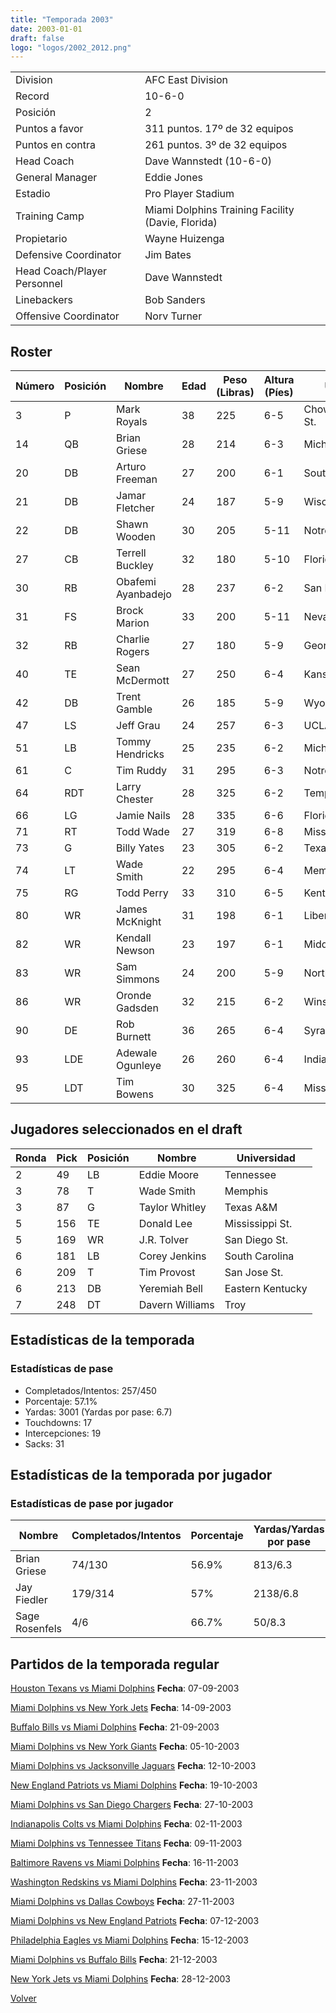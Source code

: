 ```yaml
---
title: "Temporada 2003"
date: 2003-01-01
draft: false
logo: "logos/2002_2012.png"
---
```


|                      |                      |
|-------------------------|---------------------------|
| Division               | AFC East Division            |
| Record                 | 10-6-0              |
| Posición               | 2            |
| Puntos a favor         | 311 puntos. 17º de 32 equipos           |
| Puntos en contra       | 261 puntos. 3º de 32 equipos       |
| Head Coach             | Dave Wannstedt (10-6-0)               |
| General Manager        | Eddie Jones      |
| Estadio                | Pro Player Stadium             |
| Training Camp          | Miami Dolphins Training Facility (Davie, Florida)        |
| Propietario | Wayne Huizenga |
| Defensive Coordinator | Jim Bates |
| Head Coach/Player Personnel | Dave Wannstedt |
| Linebackers | Bob Sanders |
| Offensive Coordinator | Norv Turner |


## Roster

| Número | Posición | Nombre           | Edad | Peso (Libras) | Altura (Píes) | Universidad          |
|--------|----------|------------------|------|---------------|---------------|----------------------|
| 3 | P | Mark Royals | 38 | 225 | 6-5 | Chowan,Appalachian St. |
| 14 | QB | Brian Griese | 28 | 214 | 6-3 | Michigan |
| 20 | DB | Arturo Freeman | 27 | 200 | 6-1 | South Carolina |
| 21 | DB | Jamar Fletcher | 24 | 187 | 5-9 | Wisconsin |
| 22 | DB | Shawn Wooden | 30 | 205 | 5-11 | Notre Dame |
| 27 | CB | Terrell Buckley | 32 | 180 | 5-10 | Florida St. |
| 30 | RB | Obafemi Ayanbadejo | 28 | 237 | 6-2 | San Diego St. |
| 31 | FS | Brock Marion | 33 | 200 | 5-11 | Nevada |
| 32 | RB | Charlie Rogers | 27 | 180 | 5-9 | Georgia Tech |
| 40 | TE | Sean McDermott | 27 | 250 | 6-4 | Kansas |
| 42 | DB | Trent Gamble | 26 | 185 | 5-9 | Wyoming |
| 47 | LS | Jeff Grau | 24 | 257 | 6-3 | UCLA |
| 51 | LB | Tommy Hendricks | 25 | 235 | 6-2 | Michigan |
| 61 | C | Tim Ruddy | 31 | 295 | 6-3 | Notre Dame |
| 64 | RDT | Larry Chester | 28 | 325 | 6-2 | Temple |
| 66 | LG | Jamie Nails | 28 | 335 | 6-6 | Florida A&M |
| 71 | RT | Todd Wade | 27 | 319 | 6-8 | Mississippi |
| 73 | G | Billy Yates | 23 | 305 | 6-2 | Texas A&M |
| 74 | LT | Wade Smith | 22 | 295 | 6-4 | Memphis |
| 75 | RG | Todd Perry | 33 | 310 | 6-5 | Kentucky |
| 80 | WR | James McKnight | 31 | 198 | 6-1 | Liberty |
| 82 | WR | Kendall Newson | 23 | 197 | 6-1 | Middle Tenn. St. |
| 83 | WR | Sam Simmons | 24 | 200 | 5-9 | Northwestern |
| 86 | WR | Oronde Gadsden | 32 | 215 | 6-2 | Winston-Salem St. |
| 90 | DE | Rob Burnett | 36 | 265 | 6-4 | Syracuse |
| 93 | LDE | Adewale Ogunleye | 26 | 260 | 6-4 | Indiana |
| 95 | LDT | Tim Bowens | 30 | 325 | 6-4 | Mississippi |


## Jugadores seleccionados en el draft

| Ronda | Pick | Posición | Nombre           | Universidad          |
|-------|------|----------|------------------|----------------------|
| 2 | 49 | LB | Eddie Moore | Tennessee |
| 3 | 78 | T | Wade Smith | Memphis |
| 3 | 87 | G | Taylor Whitley | Texas A&M |
| 5 | 156 | TE | Donald Lee | Mississippi St. |
| 5 | 169 | WR | J.R. Tolver | San Diego St. |
| 6 | 181 | LB | Corey Jenkins | South Carolina |
| 6 | 209 | T | Tim Provost | San Jose St. |
| 6 | 213 | DB | Yeremiah Bell | Eastern Kentucky |
| 7 | 248 | DT | Davern Williams | Troy |


## Estadísticas de la temporada
### Estadísticas de pase
* Completados/Intentos: 257/450
* Porcentaje: 57.1%
* Yardas: 3001 (Yardas por pase: 6.7)
* Touchdowns: 17
* Intercepciones: 19
* Sacks: 31

## Estadísticas de la temporada por jugador
### Estadísticas de pase por jugador
| Nombre | Completados/Intentos | Porcentaje | Yardas/Yardas por pase | TDs | Intercepciones | Sacks |
|--------|----------------------|------------|------------------------|-----|----------------|-------|
| Brian Griese | 74/130 | 56.9% | 813/6.3 | 5 | 6 | 12 |
| Jay Fiedler | 179/314 | 57% | 2138/6.8 | 11 | 13 | 19 |
| Sage Rosenfels | 4/6 | 66.7% | 50/8.3 | 1 | 0 | 0 |


## Partidos de la temporada regular

[Houston Texans vs Miami Dolphins](/historia/partidos/hou-mia-20030907) **Fecha**: 07-09-2003

[Miami Dolphins vs New York Jets](/historia/partidos/mia-nyj-20030914) **Fecha**: 14-09-2003

[Buffalo Bills vs Miami Dolphins](/historia/partidos/buf-mia-20030921) **Fecha**: 21-09-2003

[Miami Dolphins vs New York Giants](/historia/partidos/mia-nyg-20031005) **Fecha**: 05-10-2003

[Miami Dolphins vs Jacksonville Jaguars](/historia/partidos/mia-jax-20031012) **Fecha**: 12-10-2003

[New England Patriots vs Miami Dolphins](/historia/partidos/ne-mia-20031019) **Fecha**: 19-10-2003

[Miami Dolphins vs San Diego Chargers](/historia/partidos/mia-sd-20031027) **Fecha**: 27-10-2003

[Indianapolis Colts vs Miami Dolphins](/historia/partidos/ind-mia-20031102) **Fecha**: 02-11-2003

[Miami Dolphins vs Tennessee Titans](/historia/partidos/mia-ten-20031109) **Fecha**: 09-11-2003

[Baltimore Ravens vs Miami Dolphins](/historia/partidos/bal-mia-20031116) **Fecha**: 16-11-2003

[Washington Redskins vs Miami Dolphins](/historia/partidos/was-mia-20031123) **Fecha**: 23-11-2003

[Miami Dolphins vs Dallas Cowboys](/historia/partidos/mia-dal-20031127) **Fecha**: 27-11-2003

[Miami Dolphins vs New England Patriots](/historia/partidos/mia-ne-20031207) **Fecha**: 07-12-2003

[Philadelphia Eagles vs Miami Dolphins](/historia/partidos/phi-mia-20031215) **Fecha**: 15-12-2003

[Miami Dolphins vs Buffalo Bills](/historia/partidos/mia-buf-20031221) **Fecha**: 21-12-2003

[New York Jets vs Miami Dolphins](/historia/partidos/nyj-mia-20031228) **Fecha**: 28-12-2003





[Volver](/historia)